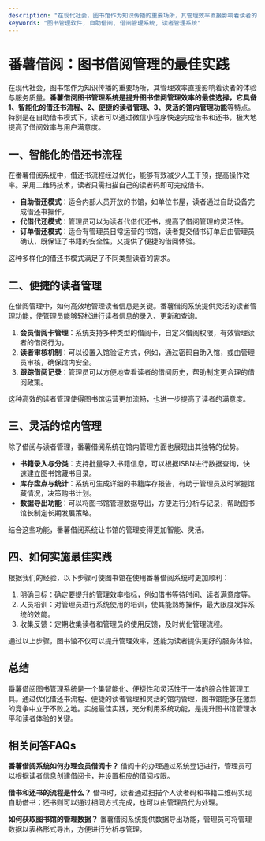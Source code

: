 ```yaml
---
description: "在现代社会，图书馆作为知识传播的重要场所，其管理效率直接影响着读者的体验与服务质量。**番薯借阅图书管理系统是提升图书借阅管理效率的最佳选择，它具备1、智能化的借还书流程、2、便捷的读者管理、3、灵活的馆内管理功能**等特点。特别是在自助借书模式下，读者可以通过微信小程序快速完成借书和还书，极大地提高了借阅效率与用户满意度。"
keywords: "图书管理软件, 自助借阅, 借阅管理系统, 读者管理系统"
---
```

# 番薯借阅：图书借阅管理的最佳实践

在现代社会，图书馆作为知识传播的重要场所，其管理效率直接影响着读者的体验与服务质量。**番薯借阅图书管理系统是提升图书借阅管理效率的最佳选择，它具备1、智能化的借还书流程、2、便捷的读者管理、3、灵活的馆内管理功能**等特点。特别是在自助借书模式下，读者可以通过微信小程序快速完成借书和还书，极大地提高了借阅效率与用户满意度。

## 一、智能化的借还书流程

在番薯借阅系统中，借还书流程经过优化，能够有效减少人工干预，提高操作效率。采用二维码技术，读者只需扫描自己的读者码即可完成借书。

- **自助借还模式**：适合内部人员开放的书馆，如单位书屋，读者通过自助设备完成借还书操作。
- **代借代还模式**：管理员可以为读者代借代还书，提高了借阅管理的灵活性。
- **订单借还模式**：适合有管理员日常运营的书馆，读者提交借书订单后由管理员确认，既保证了书籍的安全性，又提供了便捷的借阅体验。

这种多样化的借还书模式满足了不同类型读者的需求。

## 二、便捷的读者管理

在借阅管理中，如何高效地管理读者信息是关键。番薯借阅系统提供灵活的读者管理功能，使管理员能够轻松进行读者信息的录入、更新和查询。

1. **会员借阅卡管理**：系统支持多种类型的借阅卡，自定义借阅权限，有效管理读者的借阅行为。
2. **读者审核机制**：可以设置入馆验证方式，例如，通过密码自助入馆，或由管理员审核，确保馆内安全。
3. **跟踪借阅记录**：管理员可以方便地查看读者的借阅历史，帮助制定更合理的借阅政策。

这种高效的读者管理使得图书馆运营更加流畅，也进一步提高了读者的满意度。

## 三、灵活的馆内管理

除了借阅与读者管理，番薯借阅系统在馆内管理方面也展现出其独特的优势。

- **书籍录入与分类**：支持批量导入书籍信息，可以根据ISBN进行数据查询，快速建立图书馆藏书目录。
- **库存盘点与统计**：系统可生成详细的书籍库存报告，有助于管理员及时掌握馆藏情况，决策购书计划。
- **数据导出功能**：可以将图书馆管理数据导出，方便进行分析与记录，帮助图书馆长制定长期发展策略。

结合这些功能，番薯借阅系统让书馆的管理变得更加智能、灵活。

## 四、如何实施最佳实践

根据我们的经验，以下步骤可使图书馆在使用番薯借阅系统时更加顺利：

1. 明确目标：确定要提升的管理效率指标，例如借书等待时间、读者满意度等。
2. 人员培训：对管理员进行系统使用的培训，使其能熟练操作，最大限度发挥系统的效能。
3. 收集反馈：定期收集读者和管理员的使用反馈，及时优化管理流程。

通过以上步骤，图书馆不仅可以提升管理效率，还能为读者提供更好的服务体验。

## 总结

番薯借阅图书管理系统是一个集智能化、便捷性和灵活性于一体的综合性管理工具。通过优化借还书流程、便捷的读者管理和灵活的馆内管理，图书馆能够在激烈的竞争中立于不败之地。实施最佳实践，充分利用系统功能，是提升图书馆管理水平和读者体验的关键。

## 相关问答FAQs

**番薯借阅系统如何办理会员借阅卡？** 
借阅卡的办理通过系统登记进行，管理员可以根据读者信息创建借阅卡，并设置相应的借阅权限。

**借书和还书的流程是什么？**
借书时，读者通过扫描个人读者码和书籍二维码实现自助借书；还书则可以通过相同方式完成，也可以由管理员代为处理。

**如何获取图书馆的管理数据？** 
番薯借阅系统提供数据导出功能，管理员可将管理数据以表格形式导出，方便进行分析与管理。
